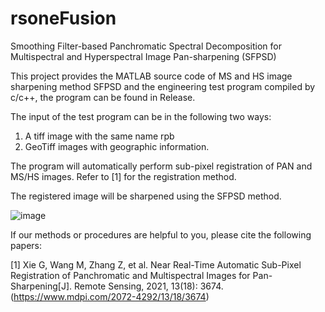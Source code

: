 # rsoneFusion
Smoothing Filter-based Panchromatic Spectral Decomposition for Multispectral and Hyperspectral Image Pan-sharpening (SFPSD)

This project provides the MATLAB source code of MS and HS image sharpening method SFPSD and the engineering test program compiled by c/c++, the program can be found in Release.

The input of the test program can be in the following two ways:
1. A tiff image with the same name rpb
2. GeoTiff images with geographic information. 

The program will automatically perform sub-pixel registration of PAN and MS/HS images. Refer to [1] for the registration method.

The registered image will be sharpened using the SFPSD method. 

![image](https://user-images.githubusercontent.com/46412476/145835744-cd0ff724-6492-4547-915b-1234c1002150.png)

If our methods or procedures are helpful to you, please cite the following papers: 

[1] Xie G, Wang M, Zhang Z, et al. Near Real-Time Automatic Sub-Pixel Registration of Panchromatic and Multispectral Images for Pan-Sharpening[J]. Remote Sensing, 2021, 13(18): 3674. (https://www.mdpi.com/2072-4292/13/18/3674)
